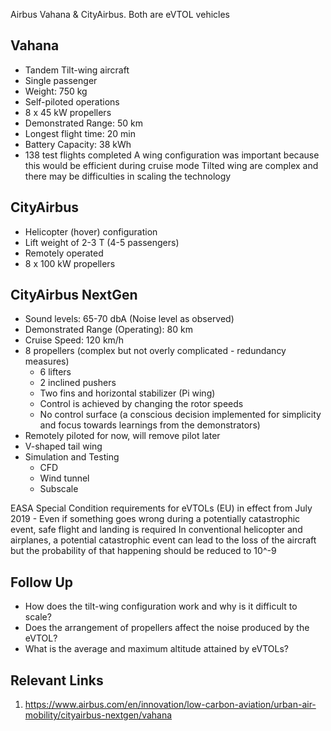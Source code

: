 Airbus Vahana & CityAirbus. Both are eVTOL vehicles

## Vahana
- Tandem Tilt-wing aircraft
- Single passenger
- Weight: 750 kg
- Self-piloted operations
- 8 x 45 kW propellers
- Demonstrated Range: 50 km
- Longest flight time: 20 min
- Battery Capacity: 38 kWh
- 138 test flights completed
A wing configuration was important because this would be efficient during cruise mode
Tilted wing are complex and there may be difficulties in scaling the technology

## CityAirbus
- Helicopter (hover) configuration
- Lift weight of 2-3 T (4-5 passengers)
- Remotely operated
- 8 x 100 kW propellers

## CityAirbus NextGen
- Sound levels: 65-70 dbA (Noise level as observed)
- Demonstrated Range (Operating): 80 km
- Cruise Speed: 120 km/h
- 8 propellers (complex but not overly complicated - redundancy measures)
	- 6 lifters
	- 2 inclined pushers
	- Two fins and horizontal stabilizer (Pi wing)
	- Control is achieved by changing the rotor speeds
	- No control surface (a conscious decision implemented for simplicity and focus towards learnings from the demonstrators)
- Remotely piloted for now, will remove pilot later
- V-shaped tail wing
- Simulation and Testing
	- CFD
	- Wind tunnel
	- Subscale

EASA Special Condition requirements for eVTOLs (EU) in effect from July 2019 - Even if something goes wrong during a potentially catastrophic event, safe flight and landing is required
In conventional helicopter and airplanes, a potential catastrophic event can lead to the loss of the aircraft but the probability of that happening should be reduced to 10^-9

## Follow Up
- How does the tilt-wing configuration work and why is it difficult to scale?
- Does the arrangement of propellers affect the noise produced by the eVTOL?
- What is the average and maximum altitude attained by eVTOLs?

## Relevant Links
1. https://www.airbus.com/en/innovation/low-carbon-aviation/urban-air-mobility/cityairbus-nextgen/vahana